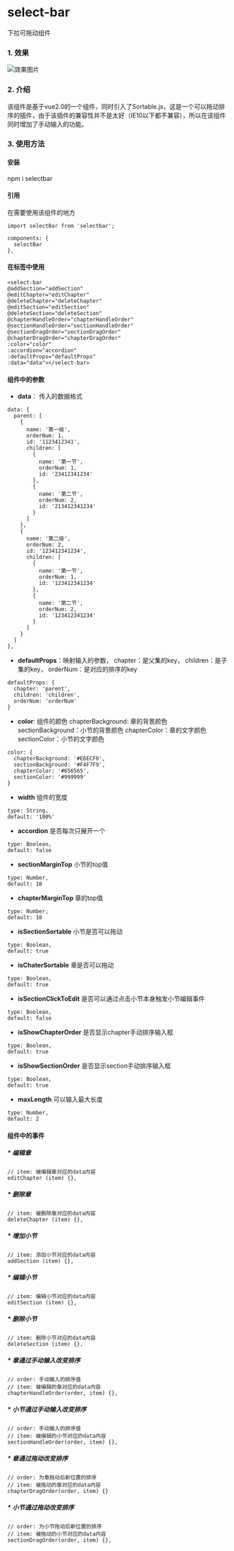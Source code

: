 # select-bar
下拉可拖动组件
### 1. 效果
![效果图片](https://github.com/tfeng-use/select-bar/images/example.png)
### 2. 介绍
该组件是基于vue2.0的一个组件，同时引入了Sortable.js，这是一个可以拖动排序的插件，由于该插件的兼容性并不是太好（IE10以下都不兼容），所以在该组件同时增加了手动输入的功能。
### 3. 使用方法
#### 安装
npm i selectbar

#### 引用
在需要使用该组件的地方
```
import selectBar from 'selectbar';

components: {
  selectBar
},
```

#### 在标签中使用
```
<select-bar 
@addSection="addSection" 
@editChapter="editChapter" 
@deleteChapter="deleteChapter"
@editSection="editSection" 
@deleteSection="deleteSection" 
@chapterHandleOrder="chapterHandleOrder"
@sectionHandleOrder="sectionHandleOrder"
@sectionDragOrder="sectionDragOrder"
@chapterDragOrder="chapterDragOrder"
:color="color" 
:accordion="accordion"
:defaultProps="defaultProps" 
:data="data"></select-bar>
```
#### 组件中的参数
* **data**： 传入的数据格式
```
data: {
  parent: [
    {
      name: '第一级',
      orderNum: 1,
      id: '1123412341',
      children: [
        {
          name: '第一节',
          orderNum: 1,
          id: '23412341234'
        },
        {
          name: '第二节',
          orderNum: 2,
          id: '213412341234'
        }
      ]
    },
    {
      name: '第二级',
      orderNum: 2,
      id: '123412341234',
      children: [
        {
          name: '第一节',
          orderNum: 1,
          id: '123412341234'
        },
        {
          name: '第二节',
          orderNum: 2,
          id: '123412341234'
        }
      ]
    }
  ]
},
```
* **defaultProps**：映射输入的参数，
chapter：是父集的key，
children：是子集的key，
orderNum：是对应的排序的key
```
defaultProps: {
  chapter: 'parent',
  children: 'children',
  orderNum: 'orderNum'
}
```
* **color**: 组件的颜色
chapterBackground: 章的背景颜色
sectionBackground：小节的背景颜色
chapterColor：章的文字颜色
sectionColor：小节的文字颜色
```
color: {
  chapterBackground: '#E6ECF0',
  sectionBackground: '#F4F7F9',
  chapterColor: '#656565',
  sectionColor: '#999999'
}
```

* **width** 组件的宽度
```
type: String,
default: '100%'
```

* **accordion** 是否每次只展开一个
```
type: Boolean,
default: false
```

* **sectionMarginTop** 小节的top值
```
type: Number,
default: 10
```

* **chapterMarginTop** 章的top值
```
type: Number,
default: 10
```

* **isSectionSortable** 小节是否可以拖动
```
type: Boolean,
default: true
```

* **isChaterSortable** 章是否可以拖动
```
type: Boolean,
default: true
```

* **isSectionClickToEdit** 是否可以通过点击小节本身触发小节编辑事件
```
type: Boolean,
default: false
```

* **isShowChapterOrder** 是否显示chapter手动排序输入框
```
type: Boolean,
default: true
```

* **isShowSectionOrder** 是否显示section手动排序输入框
```
type: Boolean,
default: true
```

* **maxLength** 可以输入最大长度
```
type: Number,
default: 2
```

#### 组件中的事件
##### * 编辑章
```
// item: 被编辑章对应的data内容
editChapter (item) {},
```

##### * 删除章
```
// item: 被删除章对应的data内容
deleteChapter (item) {},
```

##### * 增加小节
```
// item: 添加小节对应的data内容
addSection (item) {},
```

##### * 编辑小节
```
// item: 编辑小节对应的data内容
editSection (item) {},
```

##### * 删除小节
```
// item: 删除小节对应的data内容
deleteSection (item) {},
```

##### * 章通过手动输入改变排序
```
// order: 手动输入的排序值
// item: 被编辑的章对应的data内容
chapterHandleOrder(order, item) {},
```

##### * 小节通过手动输入改变排序
```
// order: 手动输入的排序值
// item: 被编辑的小节对应的data内容
sectionHandleOrder(order, item) {},
```

##### * 章通过拖动改变排序
```
// order: 为章拖动后新位置的排序
// item: 被拖动的章对应的data内容
chapterDragOrder(order, item) {}
```

##### * 小节通过拖动改变排序
```
// order: 为小节拖动后新位置的排序
// item: 被拖动的小节对应的data内容
sectionDragOrder(order, item) {},
```

